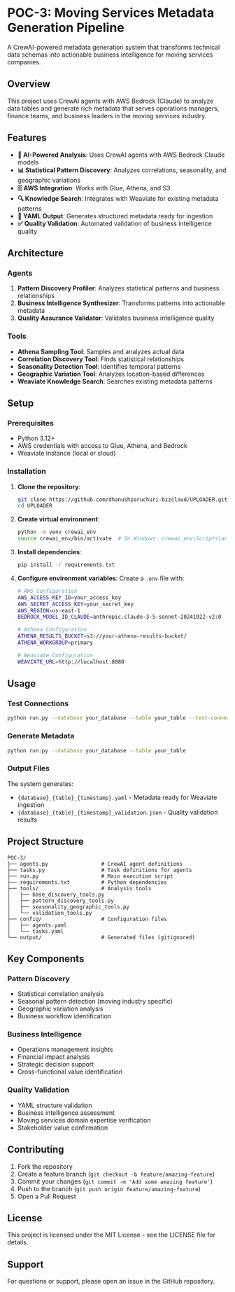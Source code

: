 # POC-3: Moving Services Metadata Generation Pipeline

A CrewAI-powered metadata generation system that transforms technical data schemas into actionable business intelligence for moving services companies.

## Overview

This project uses CrewAI agents with AWS Bedrock (Claude) to analyze data tables and generate rich metadata that serves operations managers, finance teams, and business leaders in the moving services industry.

## Features

- **🤖 AI-Powered Analysis**: Uses CrewAI agents with AWS Bedrock Claude models
- **📊 Statistical Pattern Discovery**: Analyzes correlations, seasonality, and geographic variations
- **🗄️ AWS Integration**: Works with Glue, Athena, and S3
- **🔍 Knowledge Search**: Integrates with Weaviate for existing metadata patterns
- **📝 YAML Output**: Generates structured metadata ready for ingestion
- **✅ Quality Validation**: Automated validation of business intelligence quality

## Architecture

### Agents
1. **Pattern Discovery Profiler**: Analyzes statistical patterns and business relationships
2. **Business Intelligence Synthesizer**: Transforms patterns into actionable metadata
3. **Quality Assurance Validator**: Validates business intelligence quality

### Tools
- **Athena Sampling Tool**: Samples and analyzes actual data
- **Correlation Discovery Tool**: Finds statistical relationships
- **Seasonality Detection Tool**: Identifies temporal patterns
- **Geographic Variation Tool**: Analyzes location-based differences
- **Weaviate Knowledge Search**: Searches existing metadata patterns

## Setup

### Prerequisites
- Python 3.12+
- AWS credentials with access to Glue, Athena, and Bedrock
- Weaviate instance (local or cloud)

### Installation

1. **Clone the repository**:
   ```bash
   git clone https://github.com/dhanushparuchuri-bizcloud/UPLOADER.git
   cd UPLOADER
   ```

2. **Create virtual environment**:
   ```bash
   python -m venv crewai_env
   source crewai_env/bin/activate  # On Windows: crewai_env\Scripts\activate
   ```

3. **Install dependencies**:
   ```bash
   pip install -r requirements.txt
   ```

4. **Configure environment variables**:
   Create a `.env` file with:
   ```bash
   # AWS Configuration
   AWS_ACCESS_KEY_ID=your_access_key
   AWS_SECRET_ACCESS_KEY=your_secret_key
   AWS_REGION=us-east-1
   BEDROCK_MODEL_ID_CLAUDE=anthropic.claude-3-5-sonnet-20241022-v2:0
   
   # Athena Configuration
   ATHENA_RESULTS_BUCKET=s3://your-athena-results-bucket/
   ATHENA_WORKGROUP=primary
   
   # Weaviate Configuration
   WEAVIATE_URL=http://localhost:8080
   ```

## Usage

### Test Connections
```bash
python run.py --database your_database --table your_table --test-connections
```

### Generate Metadata
```bash
python run.py --database your_database --table your_table
```

### Output Files
The system generates:
- `{database}_{table}_{timestamp}.yaml` - Metadata ready for Weaviate ingestion
- `{database}_{table}_{timestamp}_validation.json` - Quality validation results

## Project Structure

```
POC-3/
├── agents.py                 # CrewAI agent definitions
├── tasks.py                  # Task definitions for agents
├── run.py                    # Main execution script
├── requirements.txt          # Python dependencies
├── tools/                    # Analysis tools
│   ├── base_discovery_tools.py
│   ├── pattern_discovery_tools.py
│   ├── seasonality_geographic_tools.py
│   └── validation_tools.py
├── config/                   # Configuration files
│   ├── agents.yaml
│   └── tasks.yaml
└── output/                   # Generated files (gitignored)
```

## Key Components

### Pattern Discovery
- Statistical correlation analysis
- Seasonal pattern detection (moving industry specific)
- Geographic variation analysis
- Business workflow identification

### Business Intelligence
- Operations management insights
- Financial impact analysis
- Strategic decision support
- Cross-functional value identification

### Quality Validation
- YAML structure validation
- Business intelligence assessment
- Moving services domain expertise verification
- Stakeholder value confirmation

## Contributing

1. Fork the repository
2. Create a feature branch (`git checkout -b feature/amazing-feature`)
3. Commit your changes (`git commit -m 'Add some amazing feature'`)
4. Push to the branch (`git push origin feature/amazing-feature`)
5. Open a Pull Request

## License

This project is licensed under the MIT License - see the LICENSE file for details.

## Support

For questions or support, please open an issue in the GitHub repository. 